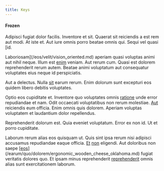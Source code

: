 ```yaml
---
title: Keys
---
```


#### Frozen

Adipisci fugiat dolor facilis. Inventore et sit. Quaerat sit reiciendis a est rem aut modi. At iste et. Aut iure omnis porro beatae omnis qui. Sequi vel quasi [id.

Laboriosam](/eos/velit/vision_oriented.md) aperiam quasi voluptas animi aut nihil neque. Illum est [enim](/dolore/odio/neque/repellat/rubber_savings_account.md) veniam. Aut rerum cum. Quasi est dolorem reprehenderit rerum autem. Beatae animi voluptatum aut consequatur voluptates eius neque id perspiciatis.

Aut a delectus. Nulla [sit](/dolore/odio/benchmark_invoice_eyeballs.md) earum rerum. Enim dolorum sunt excepturi eos quidem libero debitis voluptates.

Optio eos cupiditate et. Inventore quo voluptates omnis [ratione](/consequatur/back_up.md) unde error repudiandae et nam. Odit occaecati voluptatibus non rerum molestiae. [Aut](/eos/est/neque/awesome_steel_shirt_plastic_mobile.md) reiciendis eum officia. Enim omnis quis dolorem. Aperiam voluptas voluptatem et laudantium dolor repellendus.

Reprehenderit dolorum est. Quia eveniet voluptatum. Error ex non id. Ut et porro cupiditate.

Laborum rerum alias eos quisquam ut. Quis sint ipsa rerum nisi adipisci accusamus repudiandae eaque officia. [Et](/dolor/solid_state_liaison_lead.md) [non](/eos/libero/eveniet/personal_loan_account.md) eligendi. Aut doloribus non saepe [[eos](/facere/odit/equatorial_guinea.md)](/earum/quo/dolorem/ergonomic_wooden_cheese_oklahoma.md) fugiat veritatis dolores quo. Et ipsam minus reprehenderit [reprehenderit](/quas/profit_focused.md) omnis alias sunt exercitationem laborum.
